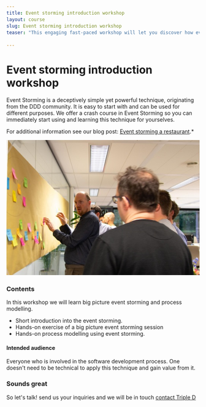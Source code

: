 ```yaml
---
title: Event storming introduction workshop
layout: course
slug: Event storming introduction workshop
teaser: "This engaging fast-paced workshop will let you discover how event storming works."

---
```


# Event storming introduction workshop

Event Storming is a deceptively simple yet powerful technique, originating from the DDD community. It is easy to start with and can be used for different purposes. We offer a crash course in Event Storming so you can immediately start using and learning this technique for yourselves. 

For additional information see our blog post: [Event storming a restaurant](../09/04/2019/event-storming-a-restaurant/).*

![Event Storming](/img/courses/event-storming-workshop.jpg)

### Contents

In this workshop we will learn big picture event storming and process modelling.

+ Short introduction into the event storming.
+ Hands-on exercise of a big picture event storming session
+ Hands-on process modelling using event storming.

#### Intended audience

Everyone who is involved in the software development process. One doesn't need to be technical to apply this technique and gain value from it. 


### Sounds great

So let's talk! send us your inquiries and we will be in touch 
[contact Triple D](/contact/)
